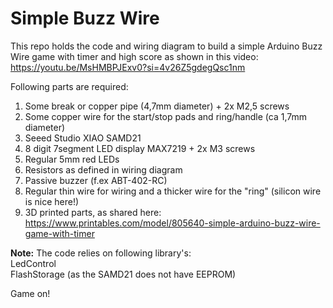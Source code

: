 # Simple Buzz Wire
This repo holds the code and wiring diagram to build a simple Arduino Buzz Wire game with timer and high score as shown in this video:  
https://youtu.be/MsHMBPJExv0?si=4v26Z5gdegQsc1nm

Following parts are required:
  1. Some break or copper pipe (4,7mm diameter) + 2x M2,5 screws
  2. Some copper wire for the start/stop pads and ring/handle (ca 1,7mm diameter)
  3. Seeed Studio XIAO SAMD21
  4. 8 digit 7segment LED display MAX7219 + 2x M3 screws
  5. Regular 5mm red LEDs
  6. Resistors as defined in wiring diagram
  7. Passive buzzer (f.ex ABT-402-RC)
  8. Regular thin wire for wiring and a thicker wire for the "ring" (silicon wire is nice here!)
  9. 3D printed parts, as shared here:  https://www.printables.com/model/805640-simple-arduino-buzz-wire-game-with-timer

  **Note:** The code relies on following library's:  
  LedControl  
  FlashStorage (as the SAMD21 does not have EEPROM)  

  Game on!
